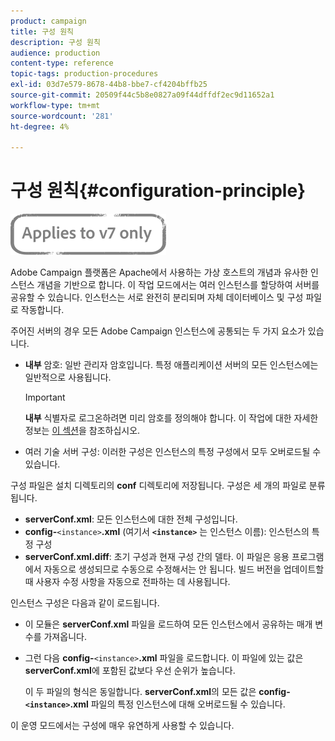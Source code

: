 ```yaml
---
product: campaign
title: 구성 원칙
description: 구성 원칙
audience: production
content-type: reference
topic-tags: production-procedures
exl-id: 03d7e579-8678-44b8-bbe7-cf4204bffb25
source-git-commit: 20509f44c5b8e0827a09f44dffdf2ec9d11652a1
workflow-type: tm+mt
source-wordcount: '281'
ht-degree: 4%

---
```


# 구성 원칙{#configuration-principle}

![](../../assets/v7-only.svg)

Adobe Campaign 플랫폼은 Apache에서 사용하는 가상 호스트의 개념과 유사한 인스턴스 개념을 기반으로 합니다. 이 작업 모드에서는 여러 인스턴스를 할당하여 서버를 공유할 수 있습니다. 인스턴스는 서로 완전히 분리되며 자체 데이터베이스 및 구성 파일로 작동합니다.

주어진 서버의 경우 모든 Adobe Campaign 인스턴스에 공통되는 두 가지 요소가 있습니다.

* **내부** 암호: 일반 관리자 암호입니다. 특정 애플리케이션 서버의 모든 인스턴스에는 일반적으로 사용됩니다.

   >[!IMPORTANT]
   >
   >**내부** 식별자로 로그온하려면 미리 암호를 정의해야 합니다. 이 작업에 대한 자세한 정보는 [이 섹션](../../installation/using/configuring-campaign-server.md#internal-identifier)을 참조하십시오.

* 여러 기술 서버 구성: 이러한 구성은 인스턴스의 특정 구성에서 모두 오버로드될 수 있습니다.

구성 파일은 설치 디렉토리의 **conf** 디렉토리에 저장됩니다. 구성은 세 개의 파일로 분류됩니다.

* **serverConf.xml**: 모든 인스턴스에 대한 전체 구성입니다.
* **config-**`<instance>`**.xml** (여기서  **`<instance>`** 는 인스턴스 이름): 인스턴스의 특정 구성
* **serverConf.xml.diff**: 초기 구성과 현재 구성 간의 델타. 이 파일은 응용 프로그램에서 자동으로 생성되므로 수동으로 수정해서는 안 됩니다. 빌드 버전을 업데이트할 때 사용자 수정 사항을 자동으로 전파하는 데 사용됩니다.

인스턴스 구성은 다음과 같이 로드됩니다.

* 이 모듈은 **serverConf.xml** 파일을 로드하여 모든 인스턴스에서 공유하는 매개 변수를 가져옵니다.
* 그런 다음 **config-**`<instance>`**.xml** 파일을 로드합니다. 이 파일에 있는 값은 **serverConf.xml**&#x200B;에 포함된 값보다 우선 순위가 높습니다.

   이 두 파일의 형식은 동일합니다. **serverConf.xml**&#x200B;의 모든 값은 **config-`<instance>`.xml** 파일의 특정 인스턴스에 대해 오버로드될 수 있습니다.

이 운영 모드에서는 구성에 매우 유연하게 사용할 수 있습니다.
